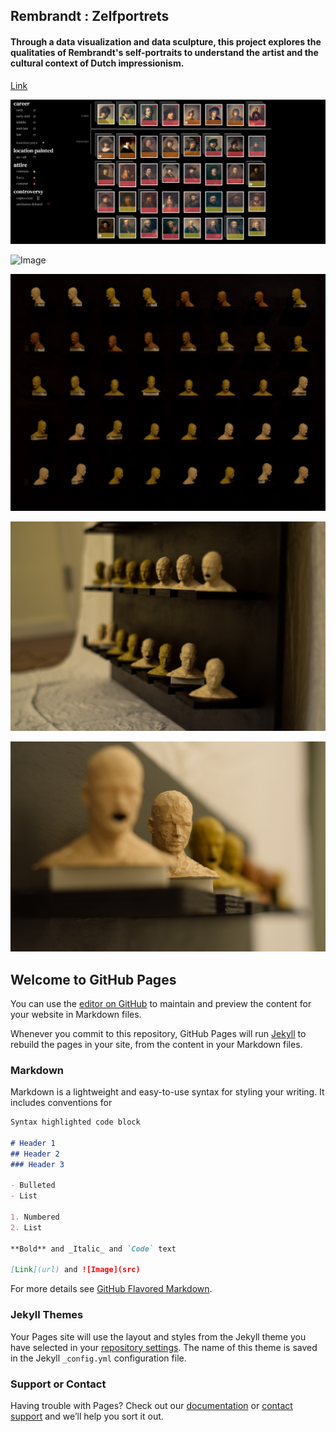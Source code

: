 ## Rembrandt : Zelfportrets

#### Through a data visualization and data sculpture, this project explores the qualitaties of Rembrandt's self-portraits to understand the artist and the cultural context of Dutch impressionism.

[Link](https://github.com/joutwater/Major-Studio-1/blob/master/week07/QUAL_LEGEND_2.png)

![Image](https://github.com/joutwater/Major-Studio-1/blob/master/week07/REM_ss_3.png)

![Image](https://github.com/joutwater/Major-Studio-1/blob/master/week07/REM_vid.gif)

![Image](https://github.com/joutwater/Major-Studio-1/blob/master/FINAL/Rembrandt%20:%20Zelfportrets/Images/IMG-3809.jpg)

![Image](https://github.com/joutwater/Major-Studio-1/blob/master/FINAL/Rembrandt%20:%20Zelfportrets/Images/IMG-3810.JPG)

![Image](https://github.com/joutwater/Major-Studio-1/blob/master/FINAL/Rembrandt%20:%20Zelfportrets/Images/IMG-3815.JPG)


## Welcome to GitHub Pages

You can use the [editor on GitHub](https://github.com/joutwater/Major-Studio-1/edit/master/README.md) to maintain and preview the content for your website in Markdown files.

Whenever you commit to this repository, GitHub Pages will run [Jekyll](https://jekyllrb.com/) to rebuild the pages in your site, from the content in your Markdown files.

### Markdown

Markdown is a lightweight and easy-to-use syntax for styling your writing. It includes conventions for

```markdown
Syntax highlighted code block

# Header 1
## Header 2
### Header 3

- Bulleted
- List

1. Numbered
2. List

**Bold** and _Italic_ and `Code` text

[Link](url) and ![Image](src)
```

For more details see [GitHub Flavored Markdown](https://guides.github.com/features/mastering-markdown/).

### Jekyll Themes

Your Pages site will use the layout and styles from the Jekyll theme you have selected in your [repository settings](https://github.com/joutwater/Major-Studio-1/settings). The name of this theme is saved in the Jekyll `_config.yml` configuration file.

### Support or Contact

Having trouble with Pages? Check out our [documentation](https://help.github.com/categories/github-pages-basics/) or [contact support](https://github.com/contact) and we’ll help you sort it out.
